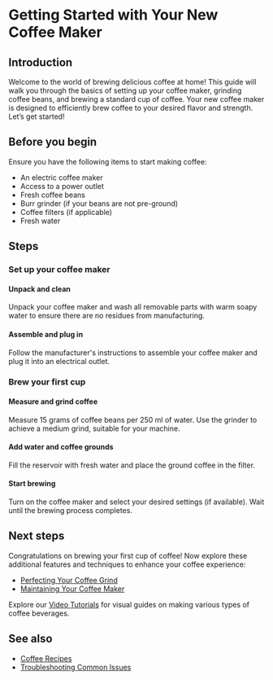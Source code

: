 # Getting Started with Your New Coffee Maker

## Introduction

Welcome to the world of brewing delicious coffee at home! This guide will walk you through the basics of setting up your coffee maker, grinding coffee beans, and brewing a standard cup of coffee. Your new coffee maker is designed to efficiently brew coffee to your desired flavor and strength. Let’s get started!

## Before you begin

Ensure you have the following items to start making coffee:

- An electric coffee maker
- Access to a power outlet
- Fresh coffee beans
- Burr grinder (if your beans are not pre-ground)
- Coffee filters (if applicable)
- Fresh water

## Steps

### Set up your coffee maker

#### Unpack and clean

Unpack your coffee maker and wash all removable parts with warm soapy water to ensure there are no residues from manufacturing.

#### Assemble and plug in

Follow the manufacturer's instructions to assemble your coffee maker and plug it into an electrical outlet.

### Brew your first cup

#### Measure and grind coffee

Measure 15 grams of coffee beans per 250 ml of water. Use the grinder to achieve a medium grind, suitable for your machine.

#### Add water and coffee grounds

Fill the reservoir with fresh water and place the ground coffee in the filter.

#### Start brewing

Turn on the coffee maker and select your desired settings (if available). Wait until the brewing process completes.

## Next steps

Congratulations on brewing your first cup of coffee! Now explore these additional features and techniques to enhance your coffee experience:

- [Perfecting Your Coffee Grind](https://www.yourwebsite.com/coffee-grind)
- [Maintaining Your Coffee Maker](https://www.yourwebsite.com/maintenance-tips)

Explore our [Video Tutorials](https://www.yourwebsite.com/video-tutorials) for visual guides on making various types of coffee beverages.

## See also

- [Coffee Recipes](https://www.yourwebsite.com/coffee-recipes)
- [Troubleshooting Common Issues](https://www.yourwebsite.com/troubleshooting)